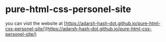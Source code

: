 # pure-html-css-personel-site
you can visit the website at [https://adarsh-hash-dot.github.io/pure-html-css-personel-site/](https://adarsh-hash-dot.github.io/pure-html-css-personel-site/)
